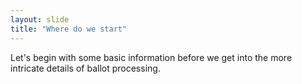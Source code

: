 ```yaml
---
layout: slide
title: "Where do we start"
---
```

Let's begin with some basic information before we get into the more intricate details of ballot processing.